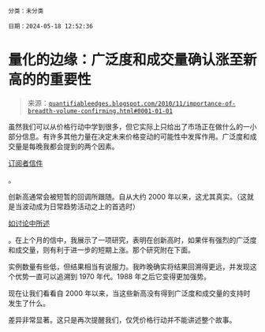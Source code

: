 ```

分类：未分类

日期：2024-05-18 12:52:36

```

# 量化的边缘：广泛度和成交量确认涨至新高的的重要性

> 来源：[`quantifiableedges.blogspot.com/2010/11/importance-of-breadth-volume-confirming.html#0001-01-01`](http://quantifiableedges.blogspot.com/2010/11/importance-of-breadth-volume-confirming.html#0001-01-01)

虽然我们可以从价格行动中学到很多，但它实际上只给出了市场正在做什么的一小部分信息。有许多其他力量在决定未来价格变动的可能性中发挥作用。广泛度和成交量是每晚我都会提到的两个因素。

[订阅者信件](http://www.quantifiableedges.com/members/register.php)

。

创新高通常会被短暂的回调所跟随。自从大约 2000 年以来，这尤其真实。（这就是当波动成为日常趋势活动之上的首选时）

[如讨论中所述](http://quantifiableedges.blogspot.com/2008/08/how-to-trade-choppiest-environment-in.html)

。在上个月的信中，我展示了一项研究，表明在创新高时，如果伴有强烈的广泛度和成交量，则有利于进一步的短期上涨。那个研究附在下面。

实例数量有些低，但结果相当有说服力。我昨晚确实将结果回溯得更远，并发现这个优势一直可以追溯到 1970 年代。1988 年之后它变得更加强势。

现在让我们看看自 2000 年以来，当这些新高没有得到广泛度和成交量的支持时发生了什么。

差异非常显著。这只是再次提醒我们，仅凭价格行动并不能讲述整个故事。
